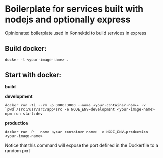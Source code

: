 # Boilerplate for services built with nodejs and optionally express
Opinionated boilerplate used in Konnektid to build services in express

## Build docker:
```
docker -t <your-image-name> .
```

## Start with docker:

**build**

**development**
```
docker run -ti --rm -p 3000:3000 --name <your-container-name> -v `pwd`/src:/usr/src/app/src -e NODE_ENV=development <your-image-name> npm run start:dev
```

**production**
```
docker run -P --name <your-container-name> -e NODE_ENV=production <your-image-name>
```
Notice that this command will expose the port defined in the Dockerfile to a random port
